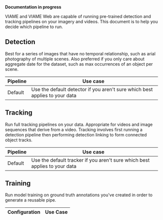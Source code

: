 **Documentation in progress**

VIAME and VIAME Web are capable of running pre-trained detection and tracking pipelines on your imagery and videos.  This document is to help you decide which pipeline to run.

## Detection

Best for a series of images that have no temporal relationship, such as arial photography of multiple scenes.  Also preferred if you only care about aggregate date for the dataset, such as max occurrences of an object per scene.

| Pipeline | Use case | 
|----------|----------|
| Default | Use the default detector if you aren't sure which best applies to your data |


## Tracking

Run full tracking pipelines on your data.  Appropriate for videos and image sequences that derive from a video.  Tracking involves first running a detection pipeline then performing detection linking to form connected object tracks.

| Pipeline | Use case | 
|----------|----------|
| Default | Use the default tracker if you aren't sure which best applies to your data |


## Training

Run model training on ground truth annotations you've created in order to generate a reusable pipe.

| Configuration | Use Case |
|---------------|----------|